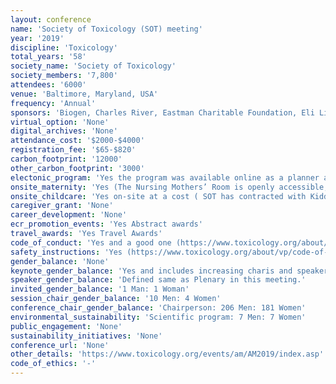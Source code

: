 ```yaml
---
layout: conference 
name: 'Society of Toxicology (SOT) meeting'
year: '2019'
discipline: 'Toxicology'
total_years: '58'
society_name: 'Society of Toxicology'
society_members: '7,800'
attendees: '6000'
venue: 'Baltimore, Maryland, USA'
frequency: 'Annual'
sponsors: 'Biogen, Charles River, Eastman Charitable Foundation, Eli Lilly and Company, Takeda, ToxServices LLC, US Food and Drug Administration, The Allergan Foundation, Citoxlab, Corteva Agriscience™, Agriculture Division of DowDuPont™, EUROTOX2019, Exxon Biomedical Sciences, Inc., Foundation for Chemistry Research & Initiatives, Gradient, Human Toxicology Project Consortium, ITR Laboratories Canada Inc., MRIGlobal, NSF International, Shell International B.V., ToxStrategies, Inc., Veritox, Inc., American College of Toxicology, Battelle, Calvert Labs, Inc., Research Institute for Fragrance, Materials (RIFM), Safety Pharmacology Society, Society of Toxicologic Pathology, SRC, Inc., Teratology Society, Academy of Toxicological Sciences, Eisai, Elsevier, MERCK, NIH, PFizer, SANOFI'
virtual_option: 'None'
digital_archives: 'None'
attendance_cost: '$2000-$4000'
registration_fee: '$65-$820'
carbon_footprint: '12000'
other_carbon_footprint: '3000'
electonic_program: 'Yes the program was available online as a planner and a .pdf file.'
onsite_maternity: 'Yes (The Nursing Mothers’ Room is openly accessible, with a door that locks from the inside for added privacy if desired. The room is equipped with furniture, power outlets, and a refrigerator for the convenience and comfort of its users; please note that the refrigerator does not lock and is accessible to users of this room at any time.)'
onsite_childcare: 'Yes on-site at a cost ( SOT has contracted with KiddieCorp, a premier provider of children’s program services during events, to offer childcare during the 59th Annual Meeting and ToxExpo. The childcare program will be located at the Anaheim Marriott and will provide care for children aged six months through 12 years. This program is intended for the children of registered attendees, to help maximize the meeting experience for those registrants traveling with their families. The cost to participate in the childcare program is $12.00 per hour per child, and each child must be enrolled for a minimum of two consecutive hours on each day the child will participate in the program. The advance enrollment deadline to participate in the childcare program is January 10, 2020. You are encouraged to enroll early, as availability is limited and handled on a first-come, first-served basis. KiddieCorp must receive both an Enrollment Form and payment in full to hold reservations.)'
caregiver_grant: 'None'
career_development: 'None'
ecr_promotion_events: 'Yes Abstract awards'
travel_awards: 'Yes Travel Awards'
code_of_conduct: 'Yes and a good one (https://www.toxicology.org/about/vp/code-of-ethics.asp)'
safety_instructions: 'Yes (https://www.toxicology.org/about/vp/code-of-conduct.asp)'
gender_balance: 'None'
keynote_gender_balance: 'Yes and includes increasing charis and speakers diversity (https://toxchange.toxicology.org/p/bl/et/blogid=9&blogaid=3140)'
speaker_gender_balance: 'Defined same as Plenary in this meeting.'
invited_gender_balance: '1 Man: 1 Woman'
session_chair_gender_balance: '10 Men: 4 Women'
conference_chair_gender_balance: 'Chairperson: 206 Men: 181 Women'
environmental_sustainability: 'Scientific program: 7 Men: 7 Women'
public_engagement: 'None'
sustainability_initiatives: 'None'
conference_url: 'None'
other_details: 'https://www.toxicology.org/events/am/AM2019/index.asp'
code_of_ethics: '-'
---
```

